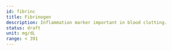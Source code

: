 ```yaml
---
id: fibrinc
title: Fibrinogen
description: Inflammation marker important in blood clotting.
status: draft
unit: mg/dL
range: < 391
---
```


